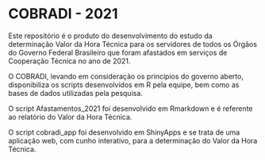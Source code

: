 # COBRADI - 2021

Este repositório é o produto do desenvolvimento do estudo da determinação Valor da Hora Técnica para os servidores de todos os Órgãos  do Governo Federal Brasileiro que foram afastados em serviços de Cooperação Técnica no ano de 2021. 

O COBRADI, levando em consideração os princípios do governo aberto, disponibiliza os scripts desenvolvidos em R pela equipe, bem como as bases de dados utilizadas pela pesquisa. 

O script Afastamentos_2021 foi desenvolvido em Rmarkdown e é referente ao relatório do Valor da Hora Técnica.

O script cobradi_app foi desenvolvido em ShinyApps e se trata de uma aplicação web, com cunho interativo, para a determinação do Valor da Hora Técnica. 


